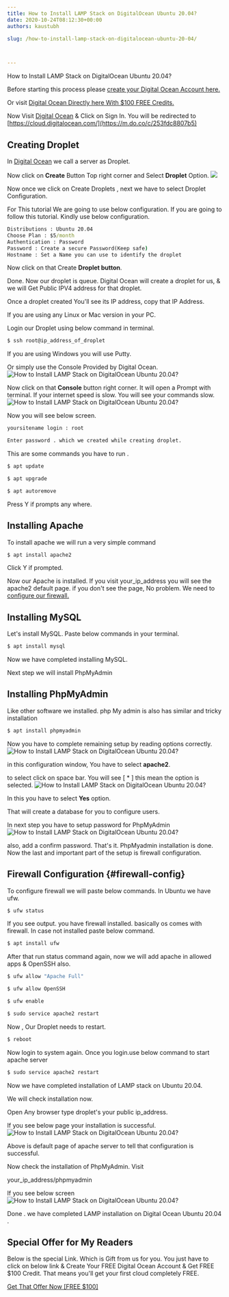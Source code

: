 ```yaml
---
title: How to Install LAMP Stack on DigitalOcean Ubuntu 20.04?
date: 2020-10-24T08:12:30+00:00
authors: kaustubh

slug: /how-to-install-lamp-stack-on-digitalocean-ubuntu-20-04/



---
```

How to Install LAMP Stack on DigitalOcean Ubuntu 20.04?

Before starting this process please [create your Digital Ocean Account here.](https://m.do.co/c/253fdc8807b5)

Or visit [Digital Ocean Directly here With $100 FREE Credits.](https://m.do.co/c/253fdc8807b5)



Now Visit [Digital Ocean](https://m.do.co/c/253fdc8807b5) & Click on Sign In. You will be redirected to [https://cloud.digitalocean.com/](https://m.do.co/c/253fdc8807b5)

## Creating Droplet

In [Digital Ocean](https://m.do.co/c/253fdc8807b5) we call a server as Droplet.

Now click on **Create** Button Top right corner and Select **Droplet** Option.
![](https://kaustubhk24.netlify.app/imgs/wp-content/uploads/2020/10/image-11.png) 

Now once we click on Create Droplets , next we have to select Droplet Configuration.

For This tutorial We are going to use below configuration. If you are going to follow this tutorial. Kindly use below configuration.

```cmd title="cmd"
Distributions : Ubuntu 20.04
Choose Plan : $5/month
Authentication : Password
Password : Create a secure Password(Keep safe)
Hostname : Set a Name you can use to identify the droplet

```

Now click on that Create **Droplet button**.

Done. Now our droplet is queue. Digital Ocean will create a droplet for us, & we will Get Public IPV4 address for that droplet.

Once a droplet created You'll see its IP address, copy that IP Address.

If you are using any Linux or Mac version in your PC.

Login our Droplet using below command in terminal.

```cmd title="cmd"
$ ssh root@ip_address_of_droplet
```

If you are using Windows you will use Putty.

Or simply use the Console Provided by Digital Ocean.
![How to Install LAMP Stack on DigitalOcean Ubuntu 20.04?](https://kaustubhk24.netlify.app/imgs/wp-content/uploads/2020/10/image-12.png) 

Now click on that **Console** button right corner. It will open a Prompt with terminal. If your internet speed is slow. You will see your commands slow.
![How to Install LAMP Stack on DigitalOcean Ubuntu 20.04?](https://kaustubhk24.netlify.app/imgs/wp-content/uploads/2020/10/image-13.png) 

Now you will see below screen. 

```cmd title="cmd"
yoursitename login : root
```

```cmd title="cmd"
Enter password . which we created while creating droplet.
```



This are some commands you have to run .

```cmd title="cmd"
$ apt update
```

```cmd title="cmd"
$ apt upgrade
```

```cmd title="cmd"
$ apt autoremove
```

Press Y if prompts any where.

## Installing Apache 

To install apache we will run a very simple command 

```cmd title="cmd"
$ apt install apache2
```

Click Y if prompted.

Now our Apache is installed. If you visit your_ip_address you will see the apache2 default page. if you don't see the page, No problem. We need to [configure our firewall.](#firewall-config)

## Installing MySQL

Let's install MySQL. Paste below commands in your terminal.

```cmd title="cmd"
$ apt install mysql
```

Now we have completed installing MySQL.

Next step we will install PhpMyAdmin

## Installing PhpMyAdmin

Like other software we installed. php My admin is also has similar and tricky installation

```cmd title="cmd"
$ apt install phpmyadmin
```

Now you have to complete remaining setup by reading options correctly.
![How to Install LAMP Stack on DigitalOcean Ubuntu 20.04?](https://kaustubhk24.netlify.app/imgs/wp-content/uploads/2020/10/image-15.png) 



in this configuration window, You have to select **apache2**.

to select click on space bar. You will see [ * ] this mean the option is selected.
![How to Install LAMP Stack on DigitalOcean Ubuntu 20.04?](https://kaustubhk24.netlify.app/imgs/wp-content/uploads/2020/10/image-14.png) 

In this you have to select **Yes** option.

That will create a database for you to configure users.

In next step you have to setup password for PhpMyAdmin
![How to Install LAMP Stack on DigitalOcean Ubuntu 20.04?](https://kaustubhk24.netlify.app/imgs/wp-content/uploads/2020/10/image-16.png) 

also, add a confirm password. That's it. PhpMyadmin installation is done. Now the last and important part of the setup is firewall configuration.

## Firewall Configuration {#firewall-config}

To configure firewall we will paste below commands. In Ubuntu we have ufw.

```cmd title="cmd"
$ ufw status
```

If you see output. you have firewall installed. basically os comes with firewall. In case not installed paste below command.

```cmd title="cmd"
$ apt install ufw
```

After that run status command again, now we will add apache in allowed apps & OpenSSH also.

```cmd title="cmd"
$ ufw allow "Apache Full"
```

```cmd title="cmd"
$ ufw allow OpenSSH
```

```cmd title="cmd"
$ ufw enable
```

```cmd title="cmd"
$ sudo service apache2 restart
```

Now , Our Droplet needs to restart.

```cmd title="cmd"
$ reboot
```

Now login to system again. Once you login.use below command to start apache server

```cmd title="cmd"
$ sudo service apache2 restart
```



Now we have completed installation of LAMP stack on Ubuntu 20.04.

We will check installation now.

Open Any browser type droplet's your public ip_address. 

If you see below page your installation is successful.
![How to Install LAMP Stack on DigitalOcean Ubuntu 20.04?](https://kaustubhk24.netlify.app/imgs/wp-content/uploads/2020/10/image-17.png) 

Above is default page of apache server to tell that configuration is successful.

Now check the installation of PhpMyAdmin. Visit

your_ip_address/phpmyadmin

If you see below screen
![How to Install LAMP Stack on DigitalOcean Ubuntu 20.04?](https://kaustubhk24.netlify.app/imgs/wp-content/uploads/2020/10/image-18-1024x475.png) 

Done . we have completed LAMP installation on Digital Ocean Ubuntu 20.04 .

## Special Offer for My Readers

Below is the special Link. Which is Gift from us for you. You just have to click on below link & Create Your FREE Digital Ocean Account & Get FREE $100 Credit. That means you'll get your first cloud completely FREE.





[Get That Offer Now [FREE $100]](https://m.do.co/c/253fdc8807b5)









